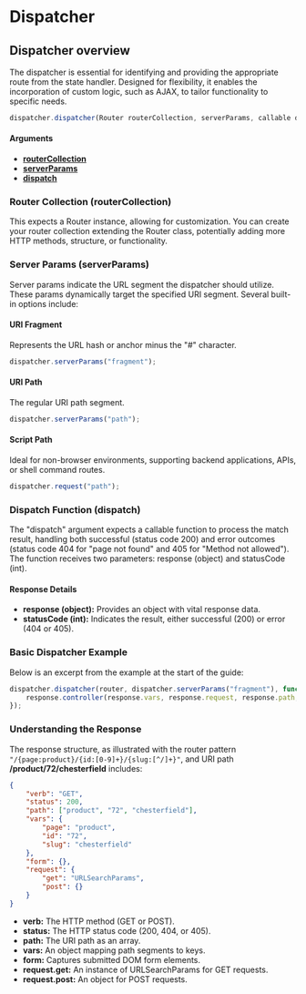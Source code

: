 # Dispatcher

## Dispatcher overview

The dispatcher is essential for identifying and providing the appropriate route from the state handler. Designed for flexibility, it enables the incorporation of custom logic, such as AJAX, to tailor functionality to specific needs.

```javascript
dispatcher.dispatcher(Router routerCollection, serverParams, callable dispatch);
```

#### Arguments

* [**routerCollection**](dispatcher.md#router-collection-routercollection)
* [**serverParams**](dispatcher.md#server-params-serverparams)
* [**dispatch**](dispatcher.md#dispatch-function-dispatch)

### Router Collection (routerCollection)

This expects a Router instance, allowing for customization. You can create your router collection extending the Router class, potentially adding more HTTP methods, structure, or functionality.

### Server Params (serverParams)

Server params indicate the URL segment the dispatcher should utilize. These params dynamically target the specified URI segment. Several built-in options include:

#### URI Fragment

Represents the URL hash or anchor minus the "#" character.

```javascript
dispatcher.serverParams("fragment");
```

#### URI Path

The regular URI path segment.

```javascript
dispatcher.serverParams("path");
```

#### Script Path

Ideal for non-browser environments, supporting backend applications, APIs, or shell command routes.

```javascript
dispatcher.request("path");
```

### Dispatch Function (dispatch)

The "dispatch" argument expects a callable function to process the match result, handling both successful (status code 200) and error outcomes (status code 404 for "page not found" and 405 for "Method not allowed"). The function receives two parameters: response (object) and statusCode (int).

#### Response Details

* **response (object):** Provides an object with vital response data.
* **statusCode (int):** Indicates the result, either successful (200) or error (404 or 405).

### Basic Dispatcher Example

Below is an excerpt from the example at the start of the guide:

```javascript
dispatcher.dispatcher(router, dispatcher.serverParams("fragment"), function(response, statusCode) {
    response.controller(response.vars, response.request, response.path, statusCode);
});
```

### Understanding the Response

The response structure, as illustrated with the router pattern `"/{page:product}/{id:[0-9]+}/{slug:[^/]+}"`, and URI path **/product/72/chesterfield** includes:

```json
{
    "verb": "GET",
    "status": 200,
    "path": ["product", "72", "chesterfield"],
    "vars": {
        "page": "product",
        "id": "72",
        "slug": "chesterfield"
    },
    "form": {},
    "request": {
        "get": "URLSearchParams",
        "post": {}
    }
}
```

* **verb:** The HTTP method (GET or POST).
* **status:** The HTTP status code (200, 404, or 405).
* **path:** The URI path as an array.
* **vars:** An object mapping path segments to keys.
* **form:** Captures submitted DOM form elements.
* **request.get:** An instance of URLSearchParams for GET requests.
* **request.post:** An object for POST requests.
